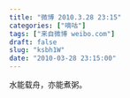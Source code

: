 ```yaml
---
title: "微博 2010.3.28 23:15"
categories: ["嘀咕"]
tags: ["来自微博 weibo.com"]
draft: false
slug: "ksbh1W"
date: "2010-03-28 23:15:00"
---
```


<p>水能载舟，亦能煮粥。 ​​​​</p>
